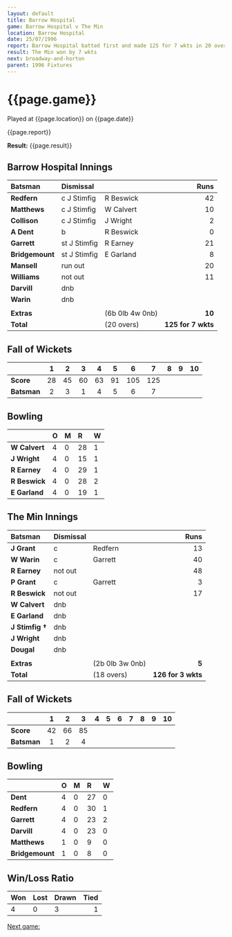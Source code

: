 ```yaml
---
layout: default
title: Barrow Hospital
game: Barrow Hospital v The Min
location: Barrow Hospital
date: 25/07/1996
report: Barrow Hospital batted first and made 125 for 7 wkts in 20 overs. The Min replied 126 for 3 wkts
result: The Min won by 7 wkts
next: broadway-and-horton
parent: 1996 Fixtures
---
```


# {{page.game}}

Played at {{page.location}} on {{page.date}}

{{page.report}}

**Result:** {{page.result}}

## Barrow Hospital Innings

| Batsman | Dismissal |  | Runs |
|:---|:---|---|---:|
| **Redfern** | c J Stimfig | R Beswick | 42 |
| **Matthews** | c J Stimfig | W Calvert | 10 |
| **Collison** | c J Stimfig | J Wright | 2 |
| **A Dent** | b | R Beswick | 0 |
| **Garrett** | st J Stimfig | R Earney | 21 |
| **Bridgemount** | st J Stimfig | E Garland | 8 |
| **Mansell** | run out |  | 20 |
| **Williams** | not out |  | 11 |
| **Darvill** | dnb |  |  |
| **Warin** | dnb |  |  |
|  |  |  |  |
| **Extras** | | (6b 0lb 4w 0nb) | **10** |
| **Total** | | (20 overs) | ****125 for 7 wkts**** |

## Fall of Wickets

| | 1 | 2 | 3 | 4 | 5 | 6 | 7 | 8 | 9 | 10 |
|---|:---:|:---:|:---:|:---:|:---:|:---:|:---:|:---:|:---:|:---:|
| **Score** | 28 | 45 | 60 | 63 | 91 | 105 | 125 |  |  |  |
| **Batsman** | 2 | 3 | 1 | 4 | 5 | 6 | 7 |  |  |  |

## Bowling

| | O | M | R | W |
|---|:---|:---|:---|:---|
| **W Calvert** | 4 | 0 | 28 | 1 |
| **J Wright** | 4 | 0 | 15 | 1 |
| **R Earney** | 4 | 0 | 29 | 1 |
| **R Beswick** | 4 | 0 | 28 | 2 |
| **E Garland** | 4 | 0 | 19 | 1 |

## The Min Innings

| Batsman | Dismissal |  | Runs |
|:---|:---|---|---:|
| **J Grant** | c | Redfern | 13 |
| **W Warin** | c | Garrett | 40 |
| **R Earney** | not out |  | 48 |
| **P Grant** | c | Garrett | 3 |
| **R Beswick** | not out |  | 17 |
| **W Calvert** | dnb |  |  |
| **E Garland** | dnb |  |  |
| **J Stimfig &#8224;** | dnb |  |  |
| **J Wright** | dnb |  |  |
| **Dougal** | dnb |  |  |
|  |  |  |  |
| **Extras** | | (2b 0lb 3w 0nb) | **5** |
| **Total** | | (18 overs) | ****126 for 3 wkts**** |

## Fall of Wickets

| | 1 | 2 | 3 | 4 | 5 | 6 | 7 | 8 | 9 | 10 |
|---|:---:|:---:|:---:|:---:|:---:|:---:|:---:|:---:|:---:|:---:|
| **Score** | 42 | 66 | 85 |  |  |  |  |  |  |  |
| **Batsman** | 1 | 2 | 4 |  |  |  |  |  |  |  |

## Bowling

| | O | M | R | W |
|---|:---|:---|:---|:---|
| **Dent** | 4 | 0 | 27 | 0 |
| **Redfern** | 4 | 0 | 30 | 1 |
| **Garrett** | 4 | 0 | 23 | 2 |
| **Darvill** | 4 | 0 | 23 | 0 |
| **Matthews** | 1 | 0 | 9 | 0 |
| **Bridgemount** | 1 | 0 | 8 | 0 |

## Win/Loss Ratio

| Won | Lost | Drawn | Tied |
|:---|:---|:---|---:|
| 4 | 0 | 3 | 1 |

[Next game:]({{page.next}})